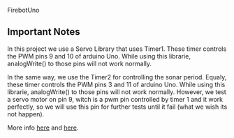FirebotUno

## Important Notes

In this project we use a Servo Library that uses Timer1. These timer controls the PWM pins 9 and 10 of arduino Uno. While using this librarie, analogWrite() to those pins will not work normally.

In the same way, we use the Timer2 for controlling the sonar period. Equaly, these timer controls the PWM pins 3 and 11 of arduino Uno. While using this librarie, analogWrite() to those pins will not work normally.
However, we test a servo motor on pin 9, witch is a pwm pin controlled by timer 1 and it work perfectly, so we will use this pin for further tests until it fail (what we wish its not happen).

More info [here](https://www.pjrc.com/teensy/td_libs_TimerOne.html) and [here](https://forum.arduino.cc/index.php?topic=328094.0).
